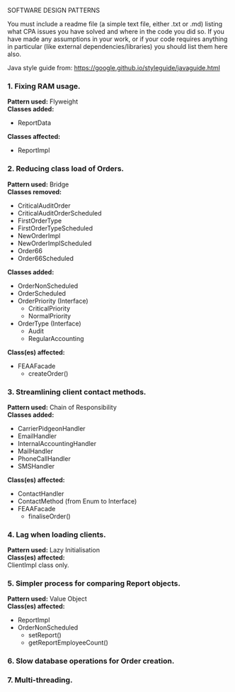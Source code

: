 SOFTWARE DESIGN PATTERNS


You must include a readme file (a simple text file, either .txt or .md) listing what CPA issues you have solved and where in the code you did so. If you have made any assumptions in your work, or if your code requires anything in particular (like external dependencies/libraries) you should list them here also.

Java style guide from: https://google.github.io/styleguide/javaguide.html

### 1. Fixing RAM usage.
**Pattern used:** Flyweight <br>
**Classes added:**
- ReportData

**Classes affected:**
- ReportImpl

### 2. Reducing class load of Orders.
**Pattern used:** Bridge <br>
**Classes removed:**
- CriticalAuditOrder 
- CriticalAuditOrderScheduled
- FirstOrderType
- FirstOrderTypeScheduled
- NewOrderImpl
- NewOrderImplScheduled
- Order66
- Order66Scheduled <br>

**Classes added:**
- OrderNonScheduled
- OrderScheduled
- OrderPriority (Interface)
  - CriticalPriority
  - NormalPriority
- OrderType (Interface)
  - Audit
  - RegularAccounting
  
 **Class(es) affected:**
 - FEAAFacade
   - createOrder()

### 3. Streamlining client contact methods.
**Pattern used:** Chain of Responsibility <br>
**Classes added:**
- CarrierPidgeonHandler
- EmailHandler
- InternalAccountingHandler
- MailHandler
- PhoneCallHandler
- SMSHandler

**Class(es) affected:** <br>
- ContactHandler
- ContactMethod (from Enum to Interface)
- FEAAFacade
  - finaliseOrder()

### 4. Lag when loading clients.
**Pattern used:** Lazy Initialisation <br>
**Class(es) affected:** <br>
ClientImpl class only.

### 5. Simpler process for comparing Report objects.
**Pattern used:** Value Object <br>
**Class(es) affected:** <br>
- ReportImpl
- OrderNonScheduled
  - setReport()
  - getReportEmployeeCount()

###  6. Slow database operations for Order creation.

### 7. Multi-threading.
  
